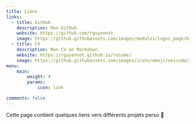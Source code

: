 ```yaml
---
title: Liens
links:
  - title: GitHub
    description: Mon GitHub
    website: https://github.com/rguyennot
    image: https://github.githubassets.com/images/modules/logos_page/GitHub-Mark.png
  - title: CV
    description: Mon CV en Markdown
    website: https://rguyennot.github.io/resume/
    image: https://github.githubassets.com/images/icons/emoji/unicode/1f4c4.png
menu:
    main: 
        weight: 4
        params:
            icon: link

comments: false
---
```


Cette page contient quelques liens vers différents projets perso 🙂